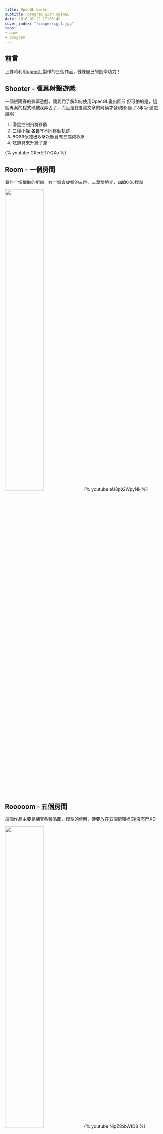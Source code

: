 ```yaml
---
title: OpenGL works
subtitle: program with openGL
date: 2016-02-21 17:03:49
cover_index: "/images/cg_1.jpg"
tags:
- game
- program
---
```

## 前言
上課時利用[openGL](https://zh.wikipedia.org/wiki/OpenGL)製作的三個作品，練練自己的圖學功力！

## Shooter - 彈幕射擊遊戲
一個很陽春的彈幕遊戲，讓我們了解如何使用OpenGL畫出圖形
但可怕的是，這個專案的程式碼被我弄丟了，而且是在要寫文章的時候才發現(都過了2年😑
遊戲說明：
1. 滑鼠控制飛機移動
2. 三種小怪 各自有不同移動軌跡
3. BOSS依照被攻擊次數會有三階段攻擊
4. 吃道具來升級子彈

{% youtube GReqET7rQXo %}
</br>

## Room - 一個房間
實作一個很醜的房間，有一個會旋轉的主燈、三盞環境光、四個OBJ模型

<a href="https://github.com/aekly268/Room"><img src="https://gh-card.dev/repos/aekly268/Room.svg" width="50%"></a>
{% youtube eU8p02WpyNk %}

## Rooooom - 五個房間
這個作品主要是練習各種貼圖、模型的使用，硬要放在五個房間裡(還沒有門XD

<a href="https://github.com/aekly268/FiveRoom"><img src="https://gh-card.dev/repos/aekly268/FiveRoom.svg" width="50%"></a>
{% youtube NipZ8obWtD8 %}

## 程式小筆記
1. 物件池：避免頻繁的new或delete，會選擇使用串列來管理可以使用的、正在使用的子彈
  (程式碼弄丟了...詳細的可以參考以前的這篇[Cocos2d-x](/CocosWorks))
2. GPU的世界：GPU擅長做平行運算，被利用在繪圖上
{% youtube -P28LKWTzrI %}
<br>
3. [實用OpenGL教學](https://learnopengl.com/Introduction)
